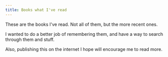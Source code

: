 ```yaml
---
title: Books what I've read
---
```


These are the books I've read. Not all of them, but the more recent ones.

I wanted to do a better job of remembering them, and have a way to search
through them and stuff.

Also, publishing this on the internet I hope will encourage me to read more.
